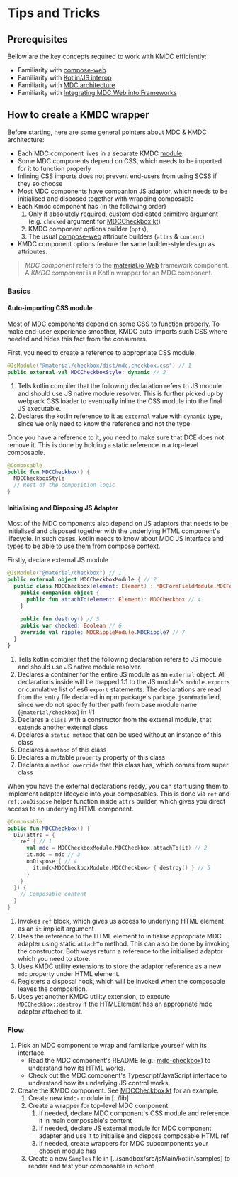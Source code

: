 # Tips and Tricks

## Prerequisites

Bellow are the key concepts required to work with KMDC efficiently:

* Familiarity with [compose-web].
* Familiarity with [Kotlin/JS interop][kjs-interop]
* Familiarity with [MDC architecture][mdc-architecture]
* Familiarity with [Integrating MDC Web into Frameworks][mdc-framework-integration]

## How to create a KMDC wrapper

Before starting, here are some general pointers about MDC & KMDC architecture:

* Each MDC component lives in a separate KMDC [module](../lib).
* Some MDC components depend on CSS, which needs to be imported for it to function properly
* Inlining CSS imports does not prevent end-users from using SCSS if they so choose
* Most MDC components have companion JS adaptor, which needs to be initialised and disposed together with wrapping
  composable
* Each Kmdc component has (in the following order)
    1. Only if absolutely required, custom dedicated primitive argument (e.g. `checked` argument for [MDCCheckbox.kt])
    2. KMDC component options builder (`opts`),
    3. The usual [compose-web] attribute builders (`attrs` & `content`)
* KMDC component options feature the same builder-style design as attributes.

> _MDC component_ refers to the [material.io Web](https://material.io/develop/web) framework component.
> A _KMDC component_ is a Kotlin wrapper for an MDC component.

### Basics

#### Auto-importing CSS module

Most of MDC components depend on some CSS to function properly. To make end-user experience smoother, KMDC auto-imports
such CSS where needed and hides this fact from the consumers.

First, you need to create a reference to appropriate CSS module.

```kotlin
@JsModule("@material/checkbox/dist/mdc.checkbox.css") // 1
public external val MDCCheckboxStyle: dynamic // 2
```

1. Tells kotlin compiler that the following declaration refers to JS module and should use JS native module resolver.
   This is further picked up by webpack CSS loader to eventually inline the CSS module into the final JS executable.
2. Declares the kotlin reference to it as `external` value with `dynamic` type, since we only need to know the reference
   and not the type

Once you have a reference to it, you need to make sure that DCE does not remove it. This is done by holding a static
reference in a top-level composable.

```kotlin
@Composable
public fun MDCCheckbox() {
  MDCCheckboxStyle
  // Rest of the composition logic
}
```

#### Initialising and Disposing JS Adapter

Most of the MDC components also depend on JS adaptors that needs to be initialised and disposed together with the
underlying HTML component's lifecycle. In such cases, kotlin needs to know about MDC JS interface and types to be able
to use them from compose context.

Firstly, declare external JS module

```kotlin
@JsModule("@material/checkbox") // 1
public external object MDCCheckboxModule { // 2
  public class MDCCheckbox(element: Element) : MDCFormFieldModule.MDCFormFieldInput { // 3
    public companion object {
      public fun attachTo(element: Element): MDCCheckbox // 4
    }
    
    public fun destroy() // 5
    public var checked: Boolean // 6
    override val ripple: MDCRippleModule.MDCRipple? // 7
  }
}
```

1. Tells kotlin compiler that the following declaration refers to JS module and should use JS native module resolver.
2. Declares a container for the entire JS module as an `external` object. All declarations inside will be mapped 1:1 to
   the JS module's `module.exports` or cumulative list of es6 `export` statements. The declarations are read from the
   entry file declared in npm package's `package.json#main`field, since we do not specify further path from base module
   name (`@material/checkbox`) in #1
3. Declares a `class` with a constructor from the external module, that extends another external class
4. Declares a `static method` that can be used without an instance of this class
5. Declares a `method` of this class
6. Declares a mutable `property` property of this class
7. Declares a `method override` that this class has, which comes from super class

When you have the external declarations ready, you can start using them to implement adapter lifecycle into your
composables. This is done via `ref` and `ref::onDispose` helper function inside `attrs` builder, which gives you direct
access to an underlying HTML component.

```kotlin
@Composable
public fun MDCCheckbox() {
  Div(attrs = {
    ref { // 1
      val mdc = MDCCheckboxModule.MDCCheckbox.attachTo(it) // 2
      it.mdc = mdc // 3
      onDispose { // 4
        it.mdc<MDCCheckboxModule.MDCCheckbox> { destroy() } // 5
      }
    }
  }) {
    // Composable content
  }
}
```

1. Invokes `ref` block, which gives us access to underlying HTML element as an `it` implicit argument
2. Uses the reference to the HTML element to initialise appropriate MDC adapter using static `attachTo` method. This can
   also be done by invoking the constructor. Both ways return a reference to the initialised adaptor which you need to
   store.
3. Uses KMDC utility extensions to store the adaptor reference as a new `mdc` property under HTML element.
4. Registers a disposal hook, which will be invoked when the composable leaves the composition.
5. Uses yet another KMDC utility extension, to execute `MDCCheckbox::destroy` if the HTMLElement has an appropriate mdc
   adaptor attached to it.

### Flow

1. Pick an MDC component to wrap and familiarize yourself with its interface.
    * Read the MDC component's README (e.g.: [mdc-checkbox]) to understand how its HTML works.
    * Check out the MDC component's Typescript/JavaScript interface to understand how its underlying JS control works.
2. Create the KMDC component. See [MDCCheckbox.kt] for an example.
    1. Create new `kmdc-` module in [../lib]
    2. Create a wrapper for top-level MDC component
        1. If needed, declare MDC component's CSS module and reference it in main composable's content
        2. If needed, declare JS external module for MDC component adapter and use it to initialise and dispose
           composable HTML ref
        3. If needed, create wrappers for MDC subcomponents your chosen module has
    3. Create a new `Samples` file in [../sandbox/src/jsMain/kotlin/samples] to render and test your composable in
       action!

[compose-web]: https://github.com/JetBrains/compose-jb/tree/master/tutorials/Web

[kjs-interop]: https://kotlinlang.org/docs/js-interop.html

[mdc-architecture]: https://github.com/material-components/material-components-web/blob/v13.0.0/docs/code/architecture.md

[mdc-framework-integration]: https://github.com/material-components/material-components-web/blob/v13.0.0/docs/integrating-into-frameworks.md#the-simple-approach-wrapping-mdc-web-vanilla-components

[mdc-checkbox]: https://github.com/material-components/material-components-web/tree/v13.0.0/packages/mdc-checkbox

[MDCCheckbox.kt]: ../lib/kmdc-checkbox/src/jsMain/kotlin/MDCCheckbox.kt
